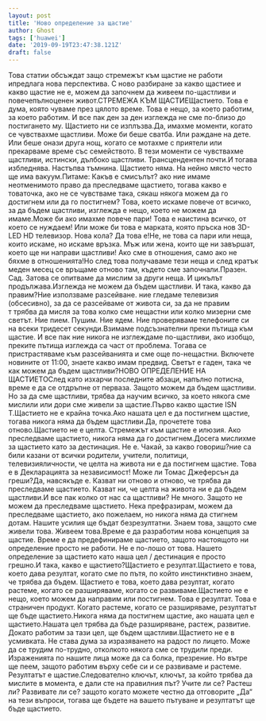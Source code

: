 ```yaml
---
layout: post
title: 'Ново определение за щастие'
author: Ghost
tags: ['huawei']
date: '2019-09-19T23:47:38.121Z'
draft: false
---
```


Това статии обсъждат защо стремежът към щастие не работи ипредлага нова перспектива. С ново разбиране за какво щастиее и какво щастие не е, можем да започнем да живеем по-щастливи и повечепълноценен живот.СТРЕМЕЖА КЪМ ЩАСТИЕЩастието. Това е дума, която чуваме през цялото време. Това е нещо, за което работим, за което работим. И все пак ден за ден изглежда не сме по-близо до постигането му. Щастието ни се изплъзва.Да, имахме моменти, когато се чувствахме щастливи. Може би беше сватба. Или раждане на дете. Или беше онази друга нощ, когато се мотахме с приятели или прекарваме време със семейството. В тези моменти се чувствахме щастливи, истински, дълбоко щастливи. Трансцендентен почти.И тогава избледнява. Настъпва тъмнина. Щастието няма. На нейно място често ще има вакуум.Питаме: Какъв е смисълът? ако ние имаме неотменимото право да преследваме щастието, тогава какво е товаточка, ако не се чувстваме така, сякаш някога можем да го достигнем или да го постигнем? Това, което искаме повече от всичко, за да бъдем щастливи, изглежда е нещо, което не можем да имаме.Може би ако имахме повече пари! Това е наистина всичко, от което се нуждаем! Или може би това е марката, която пръска нов 3D-LED HD телевизор. Нова кола? Да това е!Не, не това са пари или неща, които искаме, но искаме връзка. Мъж или жена, които ще ни завършат, което ще ни направи щастливи! Ако сме в отношения, само ако не бяхме в отношенията!Но след това получаваме тези неща и след кратък меден месец се връщаме отново там, където сме започнали.Празен. Сад. Затова се опитваме да мислим за други неща. И цикълът продължава.Изглежда не можем да бъдем щастливи. И така, какво да правим?Ние използваме разсейване. ние гледаме телевизия (обсесивно), за да се разсейваме от живота си, за да не правим т трябва да мисля за това колко сме нещастни или колко мизерни сме светът. Ние пием. Пушим. Ние ядем. Ние проверяваме телефоните си на всеки тридесет секунди.Взимаме подсъзнателни преки пътища към щастие. И все пак ние никога не изглеждаме по-щастливи, ако изобщо, преките пътища изглежда са част от проблема. Тогава се пристрастяваме към разсейванията и сме още по-нещастни. Включете новините от 11:00, знаете какво имам предвид. Светът е гаден, така че как можем да бъдем щастливи?НОВО ОПРЕДЕЛЕНИЕ НА ЩАСТИЕТОСлед като изхарчи последните абзаци, напълно потисна, време е да се отдръпне от перваза. Защото можем да бъдем щастливи. Но за да сме щастливи, трябва да научим всичко, за което някога сме мислили или дори сме живели за щастие.Първо какво щастие ISN T.Щастието не е крайна точка.Ако нашата цел е да постигнем щастие, тогава никога няма да бъдем щастливи.Да, прочетете това отново.Щастието не е целта. Стремежът към щастие е илюзия. Ако преследваме щастието, никога няма да го достигнем.Досега мислихме за щастието като за дестинация. Не е. Чакай, за какво говориш?ние са били казани от всички родители, учители, политици, телевизияличности, че целта на живота ни е да постигнем щастие. Това е в Декларацията за независимост! Може ли Томас Джеферсън да греши?Да, навсякъде е. Казват ни отново и отново, че трябва да преследваме щастието. Казват ни, че целта на живота ни е да бъдем щастливи.И все пак колко от нас са щастливи? Не много. Защото не можем да преследваме щастието. Нека префразирам, можем да преследваме щастието, ако пожелаем, но никога няма да стигнем дотам. Нашите усилия ще бъдат безрезултатни. Знаем това, защото сме живели това. Живеем това.Време е да разработим нова концепция за щастие. Време е да предефинираме щастието, защото настоящото ни определение просто не работи. Не е по-лошо от това. Нашето определение за щастието като наша цел / дестинация е просто грешно.И така, какво е щастието?Щастието е резултат.Щастието е това, което дава резултат, когато сме по пътя, по който инстинктивно знаем, че трябва да бъдем. Щастието е това, което дава резултат, когато растеме, когато се разширяваме, когато се развиваме.Щастието не е нещо, което можем да направим или постигнем. Това е резултат. Това е страничен продукт. Когато растеме, когато се разширяваме, резултатът ще бъде щастието.Никога няма да постигнем щастие, ако нашата цел е щастието.Нашата цел трябва да бъде разширяване, растеж, развитие. Докато работим за тази цел, ще бъдем щастливи.Щастието не е в усмивката. Не става дума за изразяването на радост по лицето. Може да се трудим по-трудно, отколкото някога сме се трудили преди. Израженията по нашите лица може да са болка, презрение. Но вътре ще пеем, защото работим върху себе си и се развиваме и растеме. Резултатът е щастие.Следователно ключът, ключът, за който трябва да мислите в момента, е дали сте на правилния път? Учите ли се? Растеш ли? Развивате ли се? защото когато можете честно да отговорите „Да“ на тези въпроси, тогава ще бъдете на вашето пътуване и резултатът ще бъде щастието.
